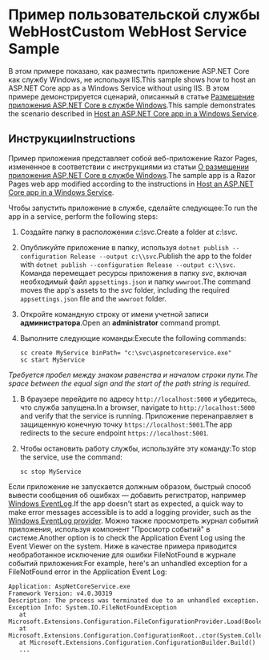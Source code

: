 # <a name="custom-webhost-service-sample"></a><span data-ttu-id="db1db-101">Пример пользовательской службы WebHost</span><span class="sxs-lookup"><span data-stu-id="db1db-101">Custom WebHost Service Sample</span></span>

<span data-ttu-id="db1db-102">В этом примере показано, как разместить приложение ASP.NET Core как службу Windows, не используя IIS.</span><span class="sxs-lookup"><span data-stu-id="db1db-102">This sample shows how to host an ASP.NET Core app as a Windows Service without using IIS.</span></span> <span data-ttu-id="db1db-103">В этом примере демонстрируется сценарий, описанный в статье [Размещение приложения ASP.NET Core в службе Windows](https://docs.microsoft.com/aspnet/core/host-and-deploy/windows-service).</span><span class="sxs-lookup"><span data-stu-id="db1db-103">This sample demonstrates the scenario described in [Host an ASP.NET Core app in a Windows Service](https://docs.microsoft.com/aspnet/core/host-and-deploy/windows-service).</span></span>

## <a name="instructions"></a><span data-ttu-id="db1db-104">Инструкции</span><span class="sxs-lookup"><span data-stu-id="db1db-104">Instructions</span></span>

<span data-ttu-id="db1db-105">Пример приложения представляет собой веб-приложение Razor Pages, измененное в соответствии с инструкциями из статьи [О размещении приложения ASP.NET Core в службе Windows](https://docs.microsoft.com/aspnet/core/host-and-deploy/windows-service).</span><span class="sxs-lookup"><span data-stu-id="db1db-105">The sample app is a Razor Pages web app modified according to the instructions in [Host an ASP.NET Core app in a Windows Service](https://docs.microsoft.com/aspnet/core/host-and-deploy/windows-service).</span></span>

<span data-ttu-id="db1db-106">Чтобы запустить приложение в службе, сделайте следующее:</span><span class="sxs-lookup"><span data-stu-id="db1db-106">To run the app in a service, perform the following steps:</span></span>

1. <span data-ttu-id="db1db-107">Создайте папку в расположении *c:\svc*.</span><span class="sxs-lookup"><span data-stu-id="db1db-107">Create a folder at *c:\svc*.</span></span>

1. <span data-ttu-id="db1db-108">Опубликуйте приложение в папку, используя `dotnet publish --configuration Release --output c:\\svc`.</span><span class="sxs-lookup"><span data-stu-id="db1db-108">Publish the app to the folder with `dotnet publish --configuration Release --output c:\\svc`.</span></span> <span data-ttu-id="db1db-109">Команда перемещает ресурсы приложения в папку *svc*, включая необходимый файл `appsettings.json` и папку `wwwroot`.</span><span class="sxs-lookup"><span data-stu-id="db1db-109">The command moves the app's assets to the *svc* folder, including the required `appsettings.json` file and the `wwwroot` folder.</span></span>

1. <span data-ttu-id="db1db-110">Откройте командную строку от имени учетной записи **администратора**.</span><span class="sxs-lookup"><span data-stu-id="db1db-110">Open an **administrator** command prompt.</span></span>

1. <span data-ttu-id="db1db-111">Выполните следующие команды:</span><span class="sxs-lookup"><span data-stu-id="db1db-111">Execute the following commands:</span></span>

   ```console
   sc create MyService binPath= "c:\svc\aspnetcoreservice.exe"
   sc start MyService
   ```

  <span data-ttu-id="db1db-112">*Требуется пробел между знаком равенства и началом строки пути.*</span><span class="sxs-lookup"><span data-stu-id="db1db-112">*The space between the equal sign and the start of the path string is required.*</span></span>

1. <span data-ttu-id="db1db-113">В браузере перейдите по адресу `http://localhost:5000` и убедитесь, что служба запущена.</span><span class="sxs-lookup"><span data-stu-id="db1db-113">In a browser, navigate to `http://localhost:5000` and verify that the service is running.</span></span> <span data-ttu-id="db1db-114">Приложение перенаправляет в защищенную конечную точку `https://localhost:5001`.</span><span class="sxs-lookup"><span data-stu-id="db1db-114">The app redirects to the secure endpoint `https://localhost:5001`.</span></span>

1. <span data-ttu-id="db1db-115">Чтобы остановить работу службы, используйте эту команду:</span><span class="sxs-lookup"><span data-stu-id="db1db-115">To stop the service, use the command:</span></span>

   ```console
   sc stop MyService
   ```

<span data-ttu-id="db1db-116">Если приложение не запускается должным образом, быстрый способ вывести сообщения об ошибках — добавить регистратор, например [Windows EventLog](https://docs.microsoft.com/aspnet/core/fundamentals/logging/index#eventlog).</span><span class="sxs-lookup"><span data-stu-id="db1db-116">If the app doesn't start as expected, a quick way to make error messages accessible is to add a logging provider, such as the [Windows EventLog provider](https://docs.microsoft.com/aspnet/core/fundamentals/logging/index#eventlog).</span></span> <span data-ttu-id="db1db-117">Можно также просмотреть журнал событий приложения, используя компонент "Просмотр событий" в системе.</span><span class="sxs-lookup"><span data-stu-id="db1db-117">Another option is to check the Application Event Log using the Event Viewer on the system.</span></span> <span data-ttu-id="db1db-118">Ниже в качестве примера приводится необработанное исключение для ошибки FileNotFound в журнале событий приложения:</span><span class="sxs-lookup"><span data-stu-id="db1db-118">For example, here's an unhandled exception for a FileNotFound error in the Application Event Log:</span></span>

```console
Application: AspNetCoreService.exe
Framework Version: v4.0.30319
Description: The process was terminated due to an unhandled exception.
Exception Info: System.IO.FileNotFoundException
   at Microsoft.Extensions.Configuration.FileConfigurationProvider.Load(Boolean)
   at Microsoft.Extensions.Configuration.ConfigurationRoot..ctor(System.Collections.Generic.IList`1<Microsoft.Extensions.Configuration.IConfigurationProvider>)
   at Microsoft.Extensions.Configuration.ConfigurationBuilder.Build()
   ...
```
